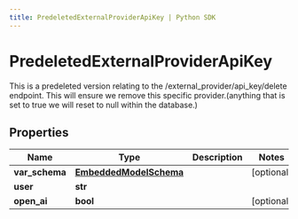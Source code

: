 ```yaml
---
title: PredeletedExternalProviderApiKey | Python SDK
---
```


# PredeletedExternalProviderApiKey

This is a predeleted version relating to the /external_provider/api_key/delete endpoint.  This will ensure we remove this specific provider.(anything that is set to true we will reset to null within the database.)

## Properties

Name | Type | Description | Notes
------------ | ------------- | ------------- | -------------
**var_schema** | [**EmbeddedModelSchema**](../models/EmbeddedModelSchema) |  | [optional] 
**user** | **str** |  | 
**open_ai** | **bool** |  | [optional] 


